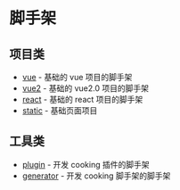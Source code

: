 # 脚手架


## 项目类
- [vue](https://github.com/cookingjs/slush-cooking-vue) - 基础的 vue 项目的脚手架
- [vue2](https://github.com/cookingjs/slush-cooking-vue2) - 基础的 vue2.0 项目的脚手架
- [react](https://github.com/cookingjs/slush-cooking-react) - 基础的 react 项目的脚手架
- [static](https://github.com/cookingjs/slush-cooking-static) - 基础页面项目

## 工具类
- [plugin](https://github.com/cookingjs/slush-cooking-plugin) - 开发 cooking 插件的脚手架
- [generator](https://github.com/cookingjs/slush-cooking-generator) - 开发 cooking 脚手架的脚手架
